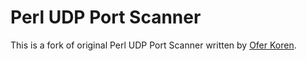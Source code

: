 # Perl UDP Port Scanner #

This is a fork of original Perl UDP Port Scanner written by 
[Ofer Koren](http://korenofer.blogspot.ru/2009/02/simple-udp-port-scanner-in-perl-icmp_14.html).
